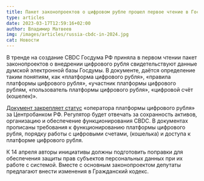 ```yaml
---
title: Пакет законопроектов о цифровом рубле прошел первое чтение в Госдуме РФ
type: articles
date: 2023-03-17T12:59:16+02:00
author: Владимир Матвеев
img: /images/articles/russia-cbdc-in-2024.jpg
cat: Новости
---
```

В тренде на создание CBDC Госдума РФ приняла в первом чтении пакет законопроектов о внедрении цифрового рубля свидетельствуют данные думской электронной базы Госдумы.
В документе, даётся определение таким понятиям, как «платформа цифрового рубля», «правила платформы цифрового рубля», «участник платформы цифрового рублям, «пользователь платформы цифрового рубля», «цифровой счёт (кошелек)».

[Документ закрепляет статус](http://duma.gov.ru/) «оператора платформы цифрового рубля» за Центробанком РФ. Регулятор будет отвечать за сохранность активов, организацию и обеспечение функционирования CBDC.
В документах прописаны требования к функционированию платформы цифрового рубля, порядку работы с цифровыми счетами, (кошелька) и доступа к платформе цифрового рубля.

К 14 апреля авторы инициативы должны подготовить поправки для обеспечения защиты прав субъектов персональных данных при их работе с системой.
Вместе с основным законопроектом депутаты предлагают внести изменения в Гражданский кодекс.